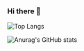 ### Hi there 👋

![Top Langs](https://github-readme-stats.vercel.app/api/top-langs/?username=Danissimo-k&langs_count=5&theme=darcula&hide_border=false)

![Anurag's GitHub stats](https://github-readme-stats.vercel.app/api?username=Danissimo-k&show_icons=true&theme=darcula
)

<!--
**Danissimo-k/Danissimo-k** is a ✨ _special_ ✨ repository because its `README.md` (this file) appears on your GitHub profile.

Here are some ideas to get you started:

- 🔭 I’m currently working on ...
- 🌱 I’m currently learning ...
- 👯 I’m looking to collaborate on ...
- 🤔 I’m looking for help with ...
- 💬 Ask me about ...
- 📫 How to reach me: ...
- 😄 Pronouns: ...
- ⚡ Fun fact: ...



-->
